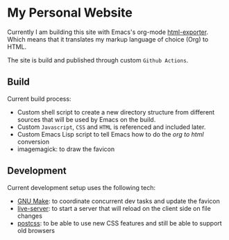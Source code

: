 # My Personal Website

Currently I am building this site with Emacs's org-mode [html-exporter](https://orgmode.org/worg/exporters/ox-overview.html). Which means that it translates my markup language of choice (Org) to HTML.

The site is build and published through custom `Github Actions`.

## Build

Current build process:

- Custom shell script to create a new directory structure from different sources that will be used by Emacs on the build.
- Custom  `Javascript`, `CSS` and `HTML` is referenced and included later.
- Custom Emacs Lisp script to tell Emacs how to do the *org to html* conversion
- imagemagick: to draw the favicon

## Development

Current development setup uses the following tech:

- [GNU Make](http://www.gnu.org/software/make/): to coordinate concurrent dev tasks and update the favicon
- [live-server](https://www.npmjs.com/package/live-server): to start a server that will reload on the client side on file changes
- [postcss](https://www.npmjs.com/package/postcss): to be able to use new CSS features and still be able to support old browsers
